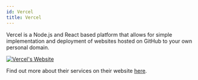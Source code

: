 ```yaml
---
id: Vercel
title: Vercel
---
```


Vercel is a Node.js and React based platform that allows for simple implementation and deployment of websites hosted on GitHub to your own personal domain.

[<img alt="Vercel's Website" src="/img/Vercel.png" />](https://vercel.com/)

Find out more about their services on their website [here](https://vercel.com/).
